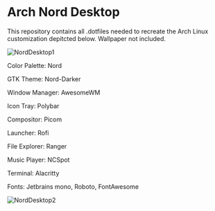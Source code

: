 # Arch Nord Desktop

This repository contains all .dotfiles needed to recreate the Arch Linux customization depitcted below. Wallpaper not included.

![NordDesktop1](https://user-images.githubusercontent.com/73403239/233235970-27856fe3-4830-4cc9-a963-c91b8c801f66.png)

Color Palette: Nord

GTK Theme: Nord-Darker

Window Manager: AwesomeWM

Icon Tray: Polybar

Compositor: Picom

Launcher: Rofi

File Explorer: Ranger

Music Player: NCSpot

Terminal: Alacritty

Fonts: Jetbrains mono, Roboto, FontAwesome

![NordDesktop2](https://user-images.githubusercontent.com/73403239/233359374-4cd5b328-6ab6-4c42-917f-88a5f4a52f99.png)
